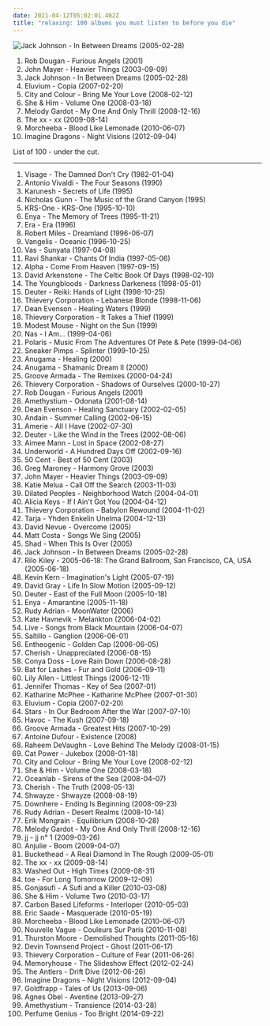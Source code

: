 ```yaml
---
date: 2021-04-12T05:02:01.402Z
title: "relaxing: 100 albums you must listen to before you die"
---
```

![Jack Johnson - In Between Dreams (2005-02-28)](http://coverartarchive.org/release/8803a42d-59ca-4eee-83ba-61fae63856f5/6148270094-500.jpg "Jack Johnson - In Between Dreams (2005-02-28)")
<ol class="albums">
<li data-cover="https://img.discogs.com/isniMsRL2XRq3oPsM1fVA2xo7Vk=/fit-in/600x601/filters:strip_icc():format(jpeg):mode_rgb():quality(90)/discogs-images/R-65770-1454768663-3762.jpeg.jpg" data-tags="electronic, trip-hop" role="button">Rob Dougan - Furious Angels (2001)</li>
<li data-cover="http://coverartarchive.org/release/de5686c7-a301-476e-b4df-61f67f83824b/6621900880-500.jpg" data-tags="john mayer, rock" role="button">John Mayer - Heavier Things (2003-09-09)</li>
<li data-cover="http://coverartarchive.org/release/8803a42d-59ca-4eee-83ba-61fae63856f5/6148270094-500.jpg" data-tags="acoustic" role="button">Jack Johnson - In Between Dreams (2005-02-28)</li>
<li data-cover="http://coverartarchive.org/release/9e0b9b07-1ac0-44d8-96a4-1b22f77b4941/15895781349-500.jpg" data-tags="ambient" role="button">Eluvium - Copia (2007-02-20)</li>
<li data-cover="https://img.discogs.com/0eNuyw42eAvnSlmXyPh0zDCY9u8=/fit-in/600x600/filters:strip_icc():format(jpeg):mode_rgb():quality(90)/discogs-images/R-1627767-1233103685.jpeg.jpg" data-tags="acoustic" role="button">City and Colour - Bring Me Your Love (2008-02-12)</li>
<li data-cover="http://coverartarchive.org/release/ee79e860-68e7-46ad-bebb-8a003a1dc7a4/4804280407-500.jpg" data-tags="indie" role="button">She & Him - Volume One (2008-03-18)</li>
<li data-cover="https://via.placeholder.com/450" data-tags="jazz" role="button">Melody Gardot - My One And Only Thrill (2008-12-16)</li>
<li data-cover="http://coverartarchive.org/release/2d9f9aac-1884-3939-a3b7-01437151e495/7167631451-500.jpg" data-tags="indie" role="button">The xx - xx (2009-08-14)</li>
<li data-cover="http://coverartarchive.org/release/0d8974fc-80e2-45b0-8060-f415f5bdb75e/3765476518-500.jpg" data-tags="chillout" role="button">Morcheeba - Blood Like Lemonade (2010-06-07)</li>
<li data-cover="http://coverartarchive.org/release/e7bf831c-fff2-4758-a026-4432fd957bd3/6796107819-500.jpg" data-tags="indie rock, alternative, alternative rock" role="button">Imagine Dragons - Night Visions (2012-09-04)</li>
</ol>
List of 100 - under the cut.
<!-- more -->

_________________

<ol class="albums">
<li data-cover="http://coverartarchive.org/release/c354b401-7722-4297-a26b-0822953fa829/14592166258-500.jpg" data-tags="new wave" role="button">
Visage - The Damned Don't Cry (1982-01-04)
</li>
<li data-cover="http://coverartarchive.org/release/55555fce-af44-4e93-a170-7554ed1e932d/4879800403-500.jpg" data-tags="classical" role="button">
Antonio Vivaldi - The Four Seasons (1990)
</li>
<li data-cover="https://via.placeholder.com/450" data-tags="new age" role="button">
Karunesh - Secrets of Life (1995)
</li>
<li data-cover="http://coverartarchive.org/release/645c5d80-c673-4f92-91c0-f7b03f5c22fe/4485701379-500.jpg" data-tags="instrumental, relax, flute, relaxing, labels - real music" role="button">
Nicholas Gunn - The Music of the Grand Canyon (1995)
</li>
<li data-cover="http://coverartarchive.org/release/2202896d-35df-41c2-9dfe-957973a3669e/1674613187-500.jpg" data-tags="hip-hop, hiphop classic albums" role="button">
KRS-One - KRS-One (1995-10-10)
</li>
<li data-cover="http://coverartarchive.org/release/c96068a9-9d40-3756-b624-a0a7e94cf0e4/22180420062-500.jpg" data-tags="new age, celtic" role="button">
Enya - The Memory of Trees (1995-11-21)
</li>
<li data-cover="http://coverartarchive.org/release/e6ad5820-ad0a-3a8d-9dc8-5588aa4643d9/9943104925-500.jpg" data-tags="era, new age" role="button">
Era - Era (1996)
</li>
<li data-cover="https://img.discogs.com/P-P_wUOfYu8cm9jWS8XPVzXdryo=/fit-in/600x592/filters:strip_icc():format(jpeg):mode_rgb():quality(90)/discogs-images/R-83507-1457553225-8498.jpeg.jpg" data-tags="trance, dream, robert miles" role="button">
Robert Miles - Dreamland (1996-06-07)
</li>
<li data-cover="http://coverartarchive.org/release/b8711c67-1203-35db-8312-83b772b00307/9734071071-500.jpg" data-tags="electronic" role="button">
Vangelis - Oceanic (1996-10-25)
</li>
<li data-cover="http://coverartarchive.org/release/db18ce9e-4bd5-43b7-869f-35e4e83423ab/3460033404-500.jpg" data-tags="world, ethnic, ethereal" role="button">
Vas - Sunyata (1997-04-08)
</li>
<li data-cover="http://coverartarchive.org/release/bb8c0aca-2571-4cc0-b65b-59b063c4cde8/7588285721-500.jpg" data-tags="india, meditation, sitar" role="button">
Ravi Shankar - Chants Of India (1997-05-06)
</li>
<li data-cover="http://coverartarchive.org/release/a66fb9a6-a459-4e75-90a4-9eb7e33ad88c/14902634422-500.jpg" data-tags="electronic, downtempo" role="button">
Alpha - Come From Heaven (1997-09-15)
</li>
<li data-cover="http://coverartarchive.org/release/a948de2b-b7fb-4826-ad61-53b0dc20d708/15270866152-500.jpg" data-tags="celtic" role="button">
David Arkenstone - The Celtic Book Of Days (1998-02-10)
</li>
<li data-cover="https://via.placeholder.com/450" data-tags="60s" role="button">
The Youngbloods - Darkness Darkeness (1998-05-01)
</li>
<li data-cover="http://coverartarchive.org/release/a56a49c4-2da9-41f1-a719-3d45b796b3e6/15413881867-500.jpg" data-tags="relaxing, reiki" role="button">
Deuter - Reiki: Hands of Light (1998-10-25)
</li>
<li data-cover="http://coverartarchive.org/release/6adfb691-676d-44d2-aac4-96827ce62597/16156254622-500.jpg" data-tags="trip-hop, chill, downbeat, trip hop, relaxing, thievery corporation" role="button">
Thievery Corporation - Lebanese Blonde (1998-11-06)
</li>
<li data-cover="https://via.placeholder.com/450" data-tags="relaxing" role="button">
Dean Evenson - Healing Waters (1999)
</li>
<li data-cover="https://img.discogs.com/rN4GNXEsq4lA9sAM3H2fXG-k-e4=/fit-in/600x551/filters:strip_icc():format(jpeg):mode_rgb():quality(90)/discogs-images/R-2503803-1287600332.jpeg.jpg" data-tags="downtempo" role="button">
Thievery Corporation - It Takes a Thief (1999)
</li>
<li data-cover="http://coverartarchive.org/release/d98d60d4-51a6-4647-a92f-195af796599e/24147288966-500.jpg" data-tags="rock, alternative" role="button">
Modest Mouse - Night on the Sun (1999)
</li>
<li data-cover="https://img.discogs.com/sXdA8UWW2AWmINhxTzltQev3Rnw=/fit-in/600x600/filters:strip_icc():format(jpeg):mode_rgb():quality(90)/discogs-images/R-436330-1368066780-6005.jpeg.jpg" data-tags="rap" role="button">
Nas - I Am... (1999-04-06)
</li>
<li data-cover="http://coverartarchive.org/release/4cf675c2-a1ff-49d6-b0eb-c136eb528c10/21921338333-500.jpg" data-tags="soundtrack" role="button">
Polaris - Music From The Adventures Of Pete & Pete (1999-04-06)
</li>
<li data-cover="http://coverartarchive.org/release/7888bab9-8d78-4838-bd79-ddff8e6f4f51/5539916130-500.jpg" data-tags="trip-hop" role="button">
Sneaker Pimps - Splinter (1999-10-25)
</li>
<li data-cover="https://img.discogs.com/0f36ac86c54fe502a205affaefeae52f092904f2/images/spacer.gif" data-tags="new age, relaxing, relax" role="button">
Anugama - Healing (2000)
</li>
<li data-cover="https://img.discogs.com/aR_DAnxf1_Q3nsm6cGttuLUqLjI=/fit-in/600x599/filters:strip_icc():format(jpeg):mode_rgb():quality(90)/discogs-images/R-1920300-1561466655-8429.jpeg.jpg" data-tags="new age, relaxing" role="button">
Anugama - Shamanic Dream II (2000)
</li>
<li data-cover="http://coverartarchive.org/release/6d6ec1c9-3608-4349-a075-a3255af004b0/2591314075-500.jpg" data-tags="chillout, electronica, house" role="button">
Groove Armada - The Remixes (2000-04-24)
</li>
<li data-cover="https://img.discogs.com/W9YLJuU4_Y7niQq492J8nW3BUPc=/fit-in/600x538/filters:strip_icc():format(jpeg):mode_rgb():quality(90)/discogs-images/R-3277628-1544687511-9345.png.jpg" data-tags="electronic, trip-hop, downtempo, downbeat, relaxing, thievery corporation, ladytronica" role="button">
Thievery Corporation - Shadows of Ourselves (2000-10-27)
</li>
<li data-cover="https://img.discogs.com/isniMsRL2XRq3oPsM1fVA2xo7Vk=/fit-in/600x601/filters:strip_icc():format(jpeg):mode_rgb():quality(90)/discogs-images/R-65770-1454768663-3762.jpeg.jpg" data-tags="electronic, trip-hop" role="button">
Rob Dougan - Furious Angels (2001)
</li>
<li data-cover="http://coverartarchive.org/release/2a4d245c-f596-4ea5-91ef-0c5761b0f826/2308134752-500.jpg" data-tags="new age, ambient" role="button">
Amethystium - Odonata (2001-08-14)
</li>
<li data-cover="https://via.placeholder.com/450" data-tags="meditation, relaxing, sanctuary, dean evenson, 2012andbeyond, tea house" role="button">
Dean Evenson - Healing Sanctuary (2002-02-05)
</li>
<li data-cover="http://coverartarchive.org/release/8562bbcb-8d19-4c2e-a24b-24a3e50fe0d6/3671487812-500.jpg" data-tags="vocal trance, trance" role="button">
Andain - Summer Calling (2002-06-15)
</li>
<li data-cover="http://coverartarchive.org/release/abb636a3-eb45-4489-a659-c6ec032c0b5a/11201614922-500.jpg" data-tags="rnb" role="button">
Amerie - All I Have (2002-07-30)
</li>
<li data-cover="https://via.placeholder.com/450" data-tags="meditation" role="button">
Deuter - Like the Wind in the Trees (2002-08-06)
</li>
<li data-cover="http://coverartarchive.org/release/8fc6366c-ad31-4825-80b0-b2830ba9712b/10272280281-500.jpg" data-tags="singer-songwriter, female vocalists" role="button">
Aimee Mann - Lost in Space (2002-08-27)
</li>
<li data-cover="http://coverartarchive.org/release/7c35ff51-e81a-4ccc-888f-9b27c5f558f0/1630166366-500.jpg" data-tags="electronic, techno" role="button">
Underworld - A Hundred Days Off (2002-09-16)
</li>
<li data-cover="http://coverartarchive.org/release/a76f57c5-5918-4354-9031-69724f598d82/14579605414-500.jpg" data-tags="50 cent" role="button">
50 Cent - Best of 50 Cent (2003)
</li>
<li data-cover="https://img.discogs.com/cfc9e7fd50d7c9c08931869b95f6849a01d0635d/images/spacer.gif" data-tags="piano, piano solo" role="button">
Greg Maroney - Harmony Grove (2003)
</li>
<li data-cover="http://coverartarchive.org/release/de5686c7-a301-476e-b4df-61f67f83824b/6621900880-500.jpg" data-tags="john mayer, rock" role="button">
John Mayer - Heavier Things (2003-09-09)
</li>
<li data-cover="https://img.discogs.com/kutq8szyAFLHrSU7nW-GlGhoHs4=/fit-in/600x608/filters:strip_icc():format(jpeg):mode_rgb():quality(90)/discogs-images/R-420173-1240855058.jpeg.jpg" data-tags="female vocalists, jazz, blues, katie melua" role="button">
Katie Melua - Call Off the Search (2003-11-03)
</li>
<li data-cover="http://coverartarchive.org/release/961a9baf-2171-3502-93cd-81ad0408a0f4/15794565428-500.jpg" data-tags="hip-hop, alternative hip-hop" role="button">
Dilated Peoples - Neighborhood Watch (2004-04-01)
</li>
<li data-cover="http://coverartarchive.org/release/d7b02e44-1533-4cc5-830b-3e8c96d528c3/1578981308-500.jpg" data-tags="soul, blues" role="button">
Alicia Keys - If I Ain't Got You (2004-04-12)
</li>
<li data-cover="http://coverartarchive.org/release/a2219b6c-5c32-31ef-a8db-20805aa86310/3526715644-500.jpg" data-tags="electronica, trip-hop, chill, chillout, reggae" role="button">
Thievery Corporation - Babylon Rewound (2004-11-02)
</li>
<li data-cover="http://coverartarchive.org/release/8d076e7c-42d4-40bc-a912-7c7e4400b65b/11322629989-500.jpg" data-tags="christmas, new age, spiritual, relaxing, transym, taria" role="button">
Tarja - Yhden Enkelin Unelma (2004-12-13)
</li>
<li data-cover="http://coverartarchive.org/release/58f2d266-b4ad-483c-abd0-d36dc25e0c02/11944292045-500.jpg" data-tags="relaxing, beautiful piano, piano, new age" role="button">
David Nevue - Overcome (2005)
</li>
<li data-cover="https://via.placeholder.com/450" data-tags="singer-songwriter, acoustic" role="button">
Matt Costa - Songs We Sing (2005)
</li>
<li data-cover="http://coverartarchive.org/release/cb36441c-ebc5-4d94-90d0-e856a9c32182/8041982355-500.jpg" data-tags="relaxing" role="button">
Shad - When This Is Over (2005)
</li>
<li data-cover="http://coverartarchive.org/release/8803a42d-59ca-4eee-83ba-61fae63856f5/6148270094-500.jpg" data-tags="acoustic" role="button">
Jack Johnson - In Between Dreams (2005-02-28)
</li>
<li data-cover="https://via.placeholder.com/450" data-tags="relaxing" role="button">
Rilo Kiley - 2005-06-18: The Grand Ballroom, San Francisco, CA, USA (2005-06-18)
</li>
<li data-cover="http://coverartarchive.org/release/435b1bb9-f18f-463f-9df0-d9e41b1337e6/12035415500-500.jpg" data-tags="piano" role="button">
Kevin Kern - Imagination's Light (2005-07-19)
</li>
<li data-cover="https://img.discogs.com/P1fmJUS3_iPX633fdsjM8ipXJao=/fit-in/600x593/filters:strip_icc():format(jpeg):mode_rgb():quality(90)/discogs-images/R-614711-1431628762-6028.jpeg.jpg" data-tags="david gray" role="button">
David Gray - Life In Slow Motion (2005-09-12)
</li>
<li data-cover="https://img.discogs.com/zrHhI4AAuvdXMs0udXX1cObnsyg=/fit-in/597x595/filters:strip_icc():format(jpeg):mode_rgb():quality(90)/discogs-images/R-2865155-1304634115.jpeg.jpg" data-tags="new age, meditation, relax" role="button">
Deuter - East of the Full Moon (2005-10-18)
</li>
<li data-cover="http://coverartarchive.org/release/b68a9abc-5e45-3fa6-8a6f-b0e9572ba1c9/8316179451-500.jpg" data-tags="new age, celtic" role="button">
Enya - Amarantine (2005-11-18)
</li>
<li data-cover="http://coverartarchive.org/release/eb71e741-6836-4803-8ef4-acf941a09cff/20604365596-500.jpg" data-tags="ambient, atmospheric" role="button">
Rudy Adrian - MoonWater (2006)
</li>
<li data-cover="https://img.discogs.com/K8wuXm7t8XdYis3Gq-03yQBwGAs=/fit-in/225x225/filters:strip_icc():format(jpeg):mode_rgb():quality(90)/discogs-images/R-721994-1151857747.jpeg.jpg" data-tags="female vocalists" role="button">
Kate Havnevik - Melankton (2006-04-02)
</li>
<li data-cover="http://coverartarchive.org/release/9e4871f6-a3eb-363d-b268-5ab6553e6722/10141618573-500.jpg" data-tags="rock" role="button">
Live - Songs from Black Mountain (2006-04-07)
</li>
<li data-cover="https://img.discogs.com/YKBuZi5tKmnnPPk83hQMeRvvsis=/fit-in/600x600/filters:strip_icc():format(jpeg):mode_rgb():quality(90)/discogs-images/R-654304-1170195233.jpeg.jpg" data-tags="trip-hop, downtempo" role="button">
Saltillo - Ganglion (2006-06-01)
</li>
<li data-cover="http://coverartarchive.org/release/c10d1d4e-b5fd-421f-b3d7-425bce705b49/11124033595-500.jpg" data-tags="ambient, easy listening, new age, mellow, psychill, relaxing, goa, u2, magic male voice, newage, progressive psytrance, magic female voice, new age and ambient, new age rythm, nice new age, rich new age and chill, torquemada, -new-age-and-ambient-, -favorites-, new age influences, new age aesthetics, new age favorites, collective sonance, new age collection, ethereal new age, chill new age, new age electronic, getmegetme, genre: new age, etheogenic, 15oooo, new age ambiant, 9p" role="button">
Entheogenic - Golden Cap (2006-06-05)
</li>
<li data-cover="http://coverartarchive.org/release/b7ef7ad3-b581-4e7a-a550-3e9b966caa93/9609859246-500.jpg" data-tags="rnb" role="button">
Cherish - Unappreciated (2006-08-15)
</li>
<li data-cover="https://img.discogs.com/BPkqzWGU1fFLuEFQKGLyaENmPPo=/fit-in/600x595/filters:strip_icc():format(jpeg):mode_rgb():quality(90)/discogs-images/R-809803-1611096240-4591.jpeg.jpg" data-tags="soul, funky, r&b, relaxing, neo soul, neo-soul, gospel soul, modern world soul music, a r-ski- fav" role="button">
Conya Doss - Love Rain Down (2006-08-28)
</li>
<li data-cover="https://img.discogs.com/e8j4hzjnmOYuCeJKF02RrN_5_YY=/fit-in/600x594/filters:strip_icc():format(jpeg):mode_rgb():quality(90)/discogs-images/R-1054660-1198425678.jpeg.jpg" data-tags="indie, female vocalists" role="button">
Bat for Lashes - Fur and Gold (2006-09-11)
</li>
<li data-cover="https://img.discogs.com/UvuEapQ35XJJs-OOa44ajvJJYcY=/fit-in/598x600/filters:strip_icc():format(jpeg):mode_rgb():quality(90)/discogs-images/R-1734647-1282241237.jpeg.jpg" data-tags="pop, rock, retro, relaxing, eclectic, 1940s, 1920s, coffee shop, british pop, lily allen, pop music, singles i own, cafe, black and white, bohemian, new faves, annymix, f singer-songwriter, audrey hepburn, joni radio, 1920's, bohemia, pop music tag, luda kokoshka, bohemic" role="button">
Lily Allen - Littlest Things (2006-12-11)
</li>
<li data-cover="https://via.placeholder.com/450" data-tags="piano solo, new age, relaxing" role="button">
Jennifer Thomas - Key of Sea (2007-01)
</li>
<li data-cover="https://img.discogs.com/mHCZ-tldeceJvMGxFU-dJXPobwQ=/fit-in/500x500/filters:strip_icc():format(jpeg):mode_rgb():quality(90)/discogs-images/R-921512-1173044217.jpeg.jpg" data-tags="pop" role="button">
Katharine McPhee - Katharine McPhee (2007-01-30)
</li>
<li data-cover="http://coverartarchive.org/release/9e0b9b07-1ac0-44d8-96a4-1b22f77b4941/15895781349-500.jpg" data-tags="ambient" role="button">
Eluvium - Copia (2007-02-20)
</li>
<li data-cover="http://coverartarchive.org/release/04ea5f92-d9c9-4565-985c-f76e9b501247/23087035503-500.jpg" data-tags="indie, indie pop, canadian" role="button">
Stars - In Our Bedroom After the War (2007-07-10)
</li>
<li data-cover="http://coverartarchive.org/release/8888b7ee-e2b6-4a07-ae86-1f7977d8a574/4625841431-500.jpg" data-tags="hip hop, rap, smooth, relaxing, nature sounds, kaudogg" role="button">
Havoc - The Kush (2007-09-18)
</li>
<li data-cover="http://coverartarchive.org/release/60e82431-7430-45db-a02d-b7e13646f760/8259283262-500.jpg" data-tags="chillout, dance, house" role="button">
Groove Armada - Greatest Hits (2007-10-29)
</li>
<li data-cover="https://via.placeholder.com/450" data-tags="experimental, acoustic, relaxing, fingerstyle" role="button">
Antoine Dufour - Existence (2008)
</li>
<li data-cover="https://img.discogs.com/PAtSiVSaJEDADUEa_fBPHH277Vw=/fit-in/600x580/filters:strip_icc():format(jpeg):mode_rgb():quality(90)/discogs-images/R-1282262-1329584816.jpeg.jpg" data-tags="soul, smooth, relaxing" role="button">
Raheem DeVaughn - Love Behind The Melody (2008-01-15)
</li>
<li data-cover="http://coverartarchive.org/release/472ab586-be69-4bdb-8f90-af1d25e754a6/22781705669-500.jpg" data-tags="female vocalists, covers, jazz, cover" role="button">
Cat Power - Jukebox (2008-01-18)
</li>
<li data-cover="https://img.discogs.com/0eNuyw42eAvnSlmXyPh0zDCY9u8=/fit-in/600x600/filters:strip_icc():format(jpeg):mode_rgb():quality(90)/discogs-images/R-1627767-1233103685.jpeg.jpg" data-tags="acoustic" role="button">
City and Colour - Bring Me Your Love (2008-02-12)
</li>
<li data-cover="http://coverartarchive.org/release/ee79e860-68e7-46ad-bebb-8a003a1dc7a4/4804280407-500.jpg" data-tags="indie" role="button">
She & Him - Volume One (2008-03-18)
</li>
<li data-cover="http://coverartarchive.org/release/6cbdd132-ff95-44ed-ba64-8239070527f4/6618403033-500.jpg" data-tags="vocal trance" role="button">
Oceanlab - Sirens of the Sea (2008-04-07)
</li>
<li data-cover="https://img.discogs.com/sq5FQNNQQ_APmhp59jSYDQ8x7ww=/fit-in/500x500/filters:strip_icc():format(jpeg):mode_rgb():quality(90)/discogs-images/R-2040608-1260275159.jpeg.jpg" data-tags="cherish, rnb" role="button">
Cherish - The Truth (2008-05-13)
</li>
<li data-cover="http://coverartarchive.org/release/f35cde40-667b-4174-b734-d1a50ca0d2e7/5943910410-500.jpg" data-tags="summer, hip hop" role="button">
Shwayze - Shwayze (2008-08-19)
</li>
<li data-cover="http://coverartarchive.org/release/c6d4826a-6976-453e-a3a7-177bd5833763/8263011923-500.jpg" data-tags="christian, relaxing" role="button">
Downhere - Ending Is Beginning (2008-09-23)
</li>
<li data-cover="http://coverartarchive.org/release/57171b42-8a0a-4d49-9f7c-f5f7a873723e/20604882616-500.jpg" data-tags="instrumental, ambient, progressive rock, piano, new age, relaxing, space music, hearts of space, spotted peccary, rudy adrian" role="button">
Rudy Adrian - Desert Realms (2008-10-14)
</li>
<li data-cover="http://coverartarchive.org/release/889d431e-64ce-4153-82c0-74382574b4e6/27686187712-500.jpg" data-tags="relaxing, acoustic guitar" role="button">
Erik Mongrain - Equilibrium (2008-10-28)
</li>
<li data-cover="https://via.placeholder.com/450" data-tags="jazz" role="button">
Melody Gardot - My One And Only Thrill (2008-12-16)
</li>
<li data-cover="https://img.discogs.com/46dad272331b770e45c28eea695bf30f59a15b86/images/spacer.gif" data-tags="chillout, indie, swedish, dreamy, dream pop, folktronica, relaxing, emusic, balearic beat" role="button">
jj - jj n° 1 (2009-03-26)
</li>
<li data-cover="https://img.discogs.com/af4c2e005992d384ff53b7d41d019030a6f520d0/images/spacer.gif" data-tags="chillout, trip-hop, female, jazz, pop, chill, experimental, female vocalists, fusion, trip hop, relaxing, female vocals, female vocalist, relax, boom, female vocalsits" role="button">
Anjulie - Boom (2009-04-07)
</li>
<li data-cover="http://coverartarchive.org/release/39504ed9-0946-44d0-94ed-d30d0e18a02e/12573005881-500.jpg" data-tags="instrumental, chillout, experimental, progressive rock" role="button">
Buckethead - A Real Diamond In The Rough (2009-05-01)
</li>
<li data-cover="http://coverartarchive.org/release/2d9f9aac-1884-3939-a3b7-01437151e495/7167631451-500.jpg" data-tags="indie" role="button">
The xx - xx (2009-08-14)
</li>
<li data-cover="http://coverartarchive.org/release/4660ee18-b7e2-43e8-9712-f8eb1e23656c/4157979888-500.jpg" data-tags="electronic, electropop, chill" role="button">
Washed Out - High Times (2009-08-31)
</li>
<li data-cover="http://coverartarchive.org/release/695060cc-1a85-4dc9-8e85-aa50b74964ef/6304189097-500.jpg" data-tags="post-rock, post rock" role="button">
toe - For Long Tomorrow (2009-12-09)
</li>
<li data-cover="https://img.discogs.com/w9cd3UpEjo7qVNa25W6pqdgEWns=/fit-in/315x317/filters:strip_icc():format(jpeg):mode_rgb():quality(90)/discogs-images/R-2171816-1268222661.jpeg.jpg" data-tags="experimental" role="button">
Gonjasufi - A Sufi and a Killer (2010-03-08)
</li>
<li data-cover="http://coverartarchive.org/release/2c965efb-dd6e-430b-bd4e-be8a5733aaac/4804300300-500.jpg" data-tags="indie pop" role="button">
She & Him - Volume Two (2010-03-17)
</li>
<li data-cover="http://coverartarchive.org/release/d5d1fce6-e9e1-4565-976d-f046c3d5d252/4500932243-500.jpg" data-tags="ambient, chillout" role="button">
Carbon Based Lifeforms - Interloper (2010-05-03)
</li>
<li data-cover="https://img.discogs.com/0hwO0EmjU138xVyo-3L4T5Wqfvc=/fit-in/589x595/filters:strip_icc():format(jpeg):mode_rgb():quality(90)/discogs-images/R-2633652-1294243587.jpeg.jpg" data-tags="swedish" role="button">
Eric Saade - Masquerade (2010-05-19)
</li>
<li data-cover="http://coverartarchive.org/release/0d8974fc-80e2-45b0-8060-f415f5bdb75e/3765476518-500.jpg" data-tags="chillout" role="button">
Morcheeba - Blood Like Lemonade (2010-06-07)
</li>
<li data-cover="http://coverartarchive.org/release/c63ef8ef-6cbd-4887-b28b-668b11e6b758/2231453276-500.jpg" data-tags="chillout, jazz, bossa nova, easy listening, blues, covers, relaxing, meaningful lyrics, kneiter" role="button">
Nouvelle Vague - Couleurs Sur Paris (2010-11-08)
</li>
<li data-cover="https://img.discogs.com/tFUUHU1HSp59vZwf1e1hgGAeV1c=/fit-in/600x600/filters:strip_icc():format(jpeg):mode_rgb():quality(90)/discogs-images/R-2888359-1306884250.jpeg.jpg" data-tags="acoustic, indie, post-punk" role="button">
Thurston Moore - Demolished Thoughts (2011-05-16)
</li>
<li data-cover="http://coverartarchive.org/release/e71682ab-2827-4922-914f-933c816dd27b/16155008824-500.jpg" data-tags="ambient, progressive rock" role="button">
Devin Townsend Project - Ghost (2011-06-17)
</li>
<li data-cover="http://coverartarchive.org/release/87ccbd72-c932-4315-a12e-f794a2c9be36/8201694017-500.jpg" data-tags="downtempo, trip hop" role="button">
Thievery Corporation - Culture of Fear (2011-06-26)
</li>
<li data-cover="http://coverartarchive.org/release/b424996c-b0a7-4c6f-9d7c-561fc760640f/4101040746-500.jpg" data-tags="dreamy, dream pop" role="button">
Memoryhouse - The Slideshow Effect (2012-02-24)
</li>
<li data-cover="http://coverartarchive.org/release/5d99a7b7-edc7-4b75-914c-248e0b02c5ea/1371441962-500.jpg" data-tags="chill, dreamy, atmospheric, relaxing, sleepy, drifting, dreaming, ocean, enchanting, undersea, the antlers" role="button">
The Antlers - Drift Dive (2012-06-26)
</li>
<li data-cover="http://coverartarchive.org/release/e7bf831c-fff2-4758-a026-4432fd957bd3/6796107819-500.jpg" data-tags="indie rock, alternative, alternative rock" role="button">
Imagine Dragons - Night Visions (2012-09-04)
</li>
<li data-cover="http://coverartarchive.org/release/6b18b30a-e578-41eb-8d3d-1ff4a6a22d9d/12859926570-500.jpg" data-tags="trip-hop, electronic, chamber pop, art pop" role="button">
Goldfrapp - Tales of Us (2013-09-06)
</li>
<li data-cover="http://coverartarchive.org/release/2d012e66-6759-485b-beb5-00532c46a386/8544215048-500.jpg" data-tags="folk, singer-songwriter, piano" role="button">
Agnes Obel - Aventine (2013-09-27)
</li>
<li data-cover="http://coverartarchive.org/release/5eadb768-a764-4569-b693-b9c63f3bbe4d/6623828320-500.jpg" data-tags="electronic, instrumental, ambient, new age, atmospheric, ethereal, relaxing, ammu records" role="button">
Amethystium - Transience (2014-03-28)
</li>
<li data-cover="http://coverartarchive.org/release/b152df81-9311-4f9e-9eb6-659ade6a8c06/8512126596-500.jpg" data-tags="ambient, experimental, chamber pop, art pop" role="button">
Perfume Genius - Too Bright (2014-09-22)
</li>
</ol>